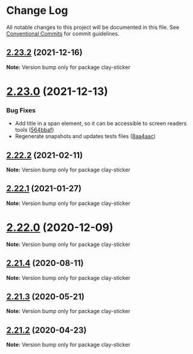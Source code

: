 # Change Log

All notable changes to this project will be documented in this file.
See [Conventional Commits](https://conventionalcommits.org) for commit guidelines.

## [2.23.2](https://github.com/liferay/clay/compare/v2.23.1...v2.23.2) (2021-12-16)

**Note:** Version bump only for package clay-sticker





# [2.23.0](https://github.com/liferay/clay/tree/master/packages/clay-sticker/compare/v2.22.4...v2.23.0) (2021-12-13)


### Bug Fixes

* Add title in a span element, so it can be accessible to screen readers tools ([564bbaf](https://github.com/liferay/clay/tree/master/packages/clay-sticker/commit/564bbaf))
* Regenerate snapshots and updates tests files ([8aa4aac](https://github.com/liferay/clay/tree/master/packages/clay-sticker/commit/8aa4aac))





## [2.22.2](https://github.com/liferay/clay/tree/master/packages/clay-sticker/compare/v2.22.1...v2.22.2) (2021-02-11)

**Note:** Version bump only for package clay-sticker





## [2.22.1](https://github.com/liferay/clay/tree/master/packages/clay-sticker/compare/v2.22.0...v2.22.1) (2021-01-27)

**Note:** Version bump only for package clay-sticker





# [2.22.0](https://github.com/liferay/clay/tree/master/packages/clay-sticker/compare/v2.21.5...v2.22.0) (2020-12-09)

**Note:** Version bump only for package clay-sticker





## [2.21.4](https://github.com/liferay/clay/tree/master/packages/clay-sticker/compare/v2.21.3...v2.21.4) (2020-08-11)

**Note:** Version bump only for package clay-sticker





## [2.21.3](https://github.com/liferay/clay/tree/master/packages/clay-sticker/compare/v2.21.2...v2.21.3) (2020-05-21)

**Note:** Version bump only for package clay-sticker





## [2.21.2](https://github.com/liferay/clay/tree/master/packages/clay-sticker/compare/v2.21.1...v2.21.2) (2020-04-23)

**Note:** Version bump only for package clay-sticker
